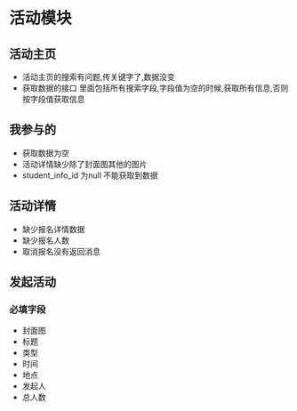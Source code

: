 活动模块
=========
## 活动主页
 + 活动主页的搜索有问题,传关键字了,数据没变
 + 获取数据的接口 里面包括所有搜索字段,字段值为空的时候,获取所有信息,否则按字段值获取信息

## 我参与的
+ 获取数据为空
+ 活动详情缺少除了封面图其他的图片
+ student_info_id 为null 不能获取到数据   

## 活动详情
+ 缺少报名详情数据
+ 缺少报名人数
+ 取消报名没有返回消息

## 发起活动
### 必填字段
+ 封面图
+ 标题
+ 类型
+ 时间
+ 地点
+ 发起人
+ 总人数